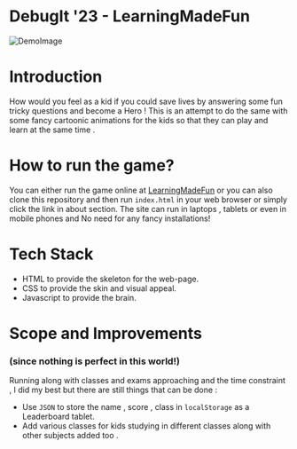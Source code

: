 # DebugIt '23 - LearningMadeFun
![DemoImage](https://user-images.githubusercontent.com/129226126/232347478-788f29ae-c1c2-49f3-bbde-dad2d280cd63.png)

# Introduction
How would you feel as a kid if you could save lives by answering some fun tricky questions and become a Hero ! This is an attempt to do the same with some fancy cartoonic animations for the kids so that they can play and learn at the same time .

# How to run the game?
You can either run the game online at [LearningMadeFun](https://sumitdutta007.github.io/DebugIt-23/) or you can also clone this repository and then run `index.html` in your web browser or simply click the link in about section. The site can run in laptops , tablets or even in mobile phones and No need for any fancy installations!

# Tech Stack
* HTML to provide the skeleton for the web-page.
* CSS to provide the skin and visual appeal.
* Javascript to provide the brain.

<h1>Scope and Improvements</h1> <h3>(since nothing is perfect in this world!)</h3>

Running along with classes and exams approaching and the time constraint , I did my best but there are still things that can be done :
* Use `JSON` to store the name , score , class in `localStorage` as a Leaderboard tablet.
* Add various classes for kids studying in different classes along with other subjects added too .
